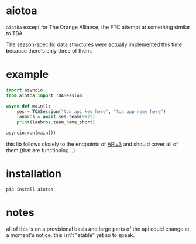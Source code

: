 # aiotoa
`aiotba` except for The Orange Alliance, the FTC attempt at something similar to TBA.

The season-specific data structures were actually implemented this time because there's only three of them.

# example
```python
import asyncio
from aiotoa import TOASession

async def main():
    ses = TOASession("toa api key here", "toa app name here")
    lanbros = await ses.team(9971)
    print(lanbros.team_name_short)

asyncio.run(main())
```
this lib follows closely to the endpoints of [APIv3](https://orange-alliance.github.io/TOA-API/) and should cover
all of them (that are functioning...)

# installation
`pip install aiotoa`

# notes
all of this is on a provisional basis and large parts of the api could change at a moment's notice. this isn't "stable" 
yet so to speak.
